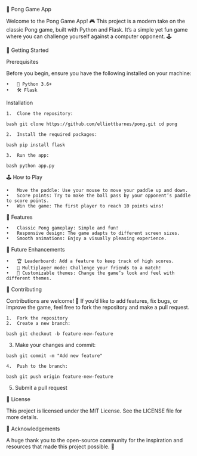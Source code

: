 🏓 Pong Game App

Welcome to the Pong Game App! 🎮 This project is a modern take on the classic Pong game, built with Python and Flask. It’s a simple yet fun game where you can challenge yourself against a computer opponent. 🕹️

🚀 Getting Started

Prerequisites

Before you begin, ensure you have the following installed on your machine:

	•	🐍 Python 3.6+
	•	🛠️ Flask

Installation

	1.	Clone the repository:

  ``bash
  git clone https://github.com/elliottbarnes/pong.git
  cd pong
  ``

	2.	Install the required packages:

 ``bash
 pip install flask
 ``

 	3.	Run the app:
  ``bash
  python app.py
  ``

  🕹️ How to Play

	•	Move the paddle: Use your mouse to move your paddle up and down.
	•	Score points: Try to make the ball pass by your opponent’s paddle to score points.
	•	Win the game: The first player to reach 10 points wins!

🎨 Features

	•	Classic Pong gameplay: Simple and fun!
	•	Responsive design: The game adapts to different screen sizes.
	•	Smooth animations: Enjoy a visually pleasing experience.

🌱 Future Enhancements

	•	🏆 Leaderboard: Add a feature to keep track of high scores.
	•	👥 Multiplayer mode: Challenge your friends to a match!
	•	🎨 Customizable themes: Change the game’s look and feel with different themes.

🤝 Contributing

Contributions are welcome! 🎉 If you’d like to add features, fix bugs, or improve the game, feel free to fork the repository and make a pull request.

	1.	Fork the repository
	2.	Create a new branch:

 ``bash
   git checkout -b feature-new-feature
 ``
 
   3.	Make your changes and commit:

  ``bash
	 git commit -m "Add new feature"
  ``

  	4.	Push to the branch:

   ``bash
    git push origin feature-new-feature
   ``

   5.	Submit a pull request
  
  📝 License
  
  This project is licensed under the MIT License. See the LICENSE file for more details.
  
  🙏 Acknowledgements
  
  A huge thank you to the open-source community for the inspiration and resources that made this project possible. 🌟
